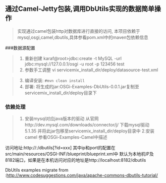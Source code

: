 ## 通过Camel-Jetty包装,调用DbUtils实现的数据简单操作 

>实现通过camel包装http对数据库进行直接的访问,
>本项目依赖于mysql,osgi,camel,dbutils,具体参看pom.xml中的maven包依赖信息

###数据源配置
>1. 重新创建
	karaf@root>jdbc:create -t MySQL -url jdbc:mysql://127.0.0.1/osgi -u root -p 123456 test
>2. 参数手工调整 vi servicemix_install_dir/deploy/datasource-test.xml


>3. 编译安装:
```#mvn clean install```
>4. 部署: 将生成的jar:OSGi-Examples-DbUtils-0.0.1.jar复制至servicemix_install_dir/deploy目录下


### 依赖处理
>1. 安装mysql对应java版本的驱动
从官网http://dev.mysql.com/downloads/connector/j/ 下载mysql驱动 5.1.35 并将此jar包移至servicemix_install_dir/deploy目录中
>2.安装camel 参看OSGi-Examples-Camel中描述


访问地址:http://<ip>:<port>/dbutils[?id=xxx] 其中ip和port的配置在src/main/resources/OSGI-INF/blueprint/blueprint.xml中
默认为本地机IP及8182端口，如果是在本机访问对应的地址是http://localhost:8182/dbutils

DbUtils examples migrate from :http://www.codesuggestions.com/java/apache-commons-dbutils-tutorial/